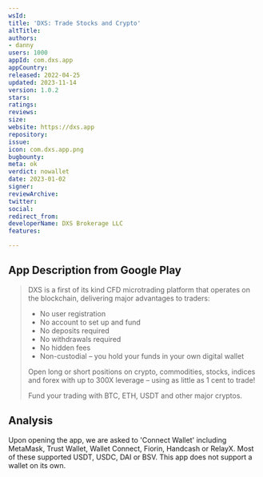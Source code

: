 ```yaml
---
wsId: 
title: 'DXS: Trade Stocks and Crypto'
altTitle: 
authors:
- danny
users: 1000
appId: com.dxs.app
appCountry: 
released: 2022-04-25
updated: 2023-11-14
version: 1.0.2
stars: 
ratings: 
reviews: 
size: 
website: https://dxs.app
repository: 
issue: 
icon: com.dxs.app.png
bugbounty: 
meta: ok
verdict: nowallet
date: 2023-01-02
signer: 
reviewArchive: 
twitter: 
social: 
redirect_from: 
developerName: DXS Brokerage LLC
features: 

---
```


## App Description from Google Play

> DXS is a first of its kind CFD microtrading platform that operates on the blockchain, delivering major advantages to traders:
>
> - No user registration
> - No account to set up and fund
> - No deposits required
> - No withdrawals required
> - No hidden fees
> - Non-custodial – you hold your funds in your own digital wallet
>
> Open long or short positions on crypto, commodities, stocks, indices and forex with up to 300X leverage – using as little as 1 cent to trade!
>
> Fund your trading with BTC, ETH, USDT and other major cryptos.

## Analysis 

Upon opening the app, we are asked to 'Connect Wallet' including MetaMask, Trust Wallet, Wallet Connect, Fiorin, Handcash or RelayX. Most of these supported USDT, USDC, DAI or BSV. This app does not support a wallet on its own.